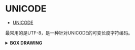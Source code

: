 # UNICODE

- [UNICODE](#unicode)

最常用的是UTF-8，是一种针对UNICODE的可变长度字符编码。

<details>
<summary><b>BOX DRAWING</b></summary>

[参考](https://www.fuhaoku.net/block/Box_Drawing)

常用：

- `─`：U+2500
- `│`：U+2502
- `└`：U+2514
- `├`：U+251C

例：

```tex
Dataset
├──folder1
├──folder2
│  ├──item2.1
│  └──item2.2
└──folder3
   └──item3.1
```

</details>
